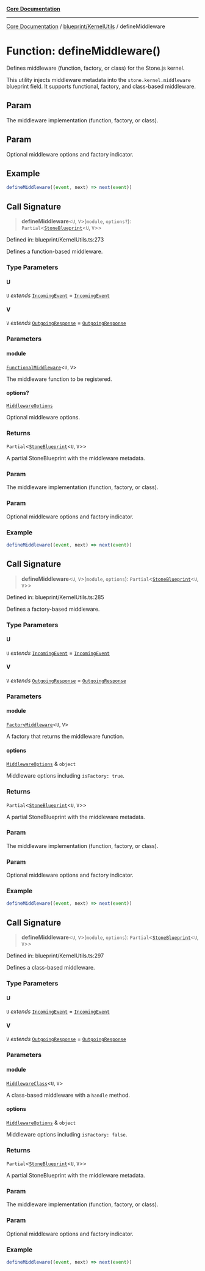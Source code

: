 [**Core Documentation**](../../../README.md)

***

[Core Documentation](../../../README.md) / [blueprint/KernelUtils](../README.md) / defineMiddleware

# Function: defineMiddleware()

Defines middleware (function, factory, or class) for the Stone.js kernel.

This utility injects middleware metadata into the `stone.kernel.middleware` blueprint field.
It supports functional, factory, and class-based middleware.

## Param

The middleware implementation (function, factory, or class).

## Param

Optional middleware options and factory indicator.

## Example

```ts
defineMiddleware((event, next) => next(event))
```

## Call Signature

> **defineMiddleware**\<`U`, `V`\>(`module`, `options?`): `Partial`\<[`StoneBlueprint`](../../../options/StoneBlueprint/interfaces/StoneBlueprint.md)\<`U`, `V`\>\>

Defined in: blueprint/KernelUtils.ts:273

Defines a function-based middleware.

### Type Parameters

#### U

`U` *extends* [`IncomingEvent`](../../../events/IncomingEvent/classes/IncomingEvent.md) = [`IncomingEvent`](../../../events/IncomingEvent/classes/IncomingEvent.md)

#### V

`V` *extends* [`OutgoingResponse`](../../../events/OutgoingResponse/classes/OutgoingResponse.md) = [`OutgoingResponse`](../../../events/OutgoingResponse/classes/OutgoingResponse.md)

### Parameters

#### module

[`FunctionalMiddleware`](../../../declarations/type-aliases/FunctionalMiddleware.md)\<`U`, `V`\>

The middleware function to be registered.

#### options?

[`MiddlewareOptions`](../../../declarations/interfaces/MiddlewareOptions.md)

Optional middleware options.

### Returns

`Partial`\<[`StoneBlueprint`](../../../options/StoneBlueprint/interfaces/StoneBlueprint.md)\<`U`, `V`\>\>

A partial StoneBlueprint with the middleware metadata.

### Param

The middleware implementation (function, factory, or class).

### Param

Optional middleware options and factory indicator.

### Example

```ts
defineMiddleware((event, next) => next(event))
```

## Call Signature

> **defineMiddleware**\<`U`, `V`\>(`module`, `options`): `Partial`\<[`StoneBlueprint`](../../../options/StoneBlueprint/interfaces/StoneBlueprint.md)\<`U`, `V`\>\>

Defined in: blueprint/KernelUtils.ts:285

Defines a factory-based middleware.

### Type Parameters

#### U

`U` *extends* [`IncomingEvent`](../../../events/IncomingEvent/classes/IncomingEvent.md) = [`IncomingEvent`](../../../events/IncomingEvent/classes/IncomingEvent.md)

#### V

`V` *extends* [`OutgoingResponse`](../../../events/OutgoingResponse/classes/OutgoingResponse.md) = [`OutgoingResponse`](../../../events/OutgoingResponse/classes/OutgoingResponse.md)

### Parameters

#### module

[`FactoryMiddleware`](../../../declarations/type-aliases/FactoryMiddleware.md)\<`U`, `V`\>

A factory that returns the middleware function.

#### options

[`MiddlewareOptions`](../../../declarations/interfaces/MiddlewareOptions.md) & `object`

Middleware options including `isFactory: true`.

### Returns

`Partial`\<[`StoneBlueprint`](../../../options/StoneBlueprint/interfaces/StoneBlueprint.md)\<`U`, `V`\>\>

A partial StoneBlueprint with the middleware metadata.

### Param

The middleware implementation (function, factory, or class).

### Param

Optional middleware options and factory indicator.

### Example

```ts
defineMiddleware((event, next) => next(event))
```

## Call Signature

> **defineMiddleware**\<`U`, `V`\>(`module`, `options`): `Partial`\<[`StoneBlueprint`](../../../options/StoneBlueprint/interfaces/StoneBlueprint.md)\<`U`, `V`\>\>

Defined in: blueprint/KernelUtils.ts:297

Defines a class-based middleware.

### Type Parameters

#### U

`U` *extends* [`IncomingEvent`](../../../events/IncomingEvent/classes/IncomingEvent.md) = [`IncomingEvent`](../../../events/IncomingEvent/classes/IncomingEvent.md)

#### V

`V` *extends* [`OutgoingResponse`](../../../events/OutgoingResponse/classes/OutgoingResponse.md) = [`OutgoingResponse`](../../../events/OutgoingResponse/classes/OutgoingResponse.md)

### Parameters

#### module

[`MiddlewareClass`](../../../declarations/type-aliases/MiddlewareClass.md)\<`U`, `V`\>

A class-based middleware with a `handle` method.

#### options

[`MiddlewareOptions`](../../../declarations/interfaces/MiddlewareOptions.md) & `object`

Middleware options including `isFactory: false`.

### Returns

`Partial`\<[`StoneBlueprint`](../../../options/StoneBlueprint/interfaces/StoneBlueprint.md)\<`U`, `V`\>\>

A partial StoneBlueprint with the middleware metadata.

### Param

The middleware implementation (function, factory, or class).

### Param

Optional middleware options and factory indicator.

### Example

```ts
defineMiddleware((event, next) => next(event))
```
